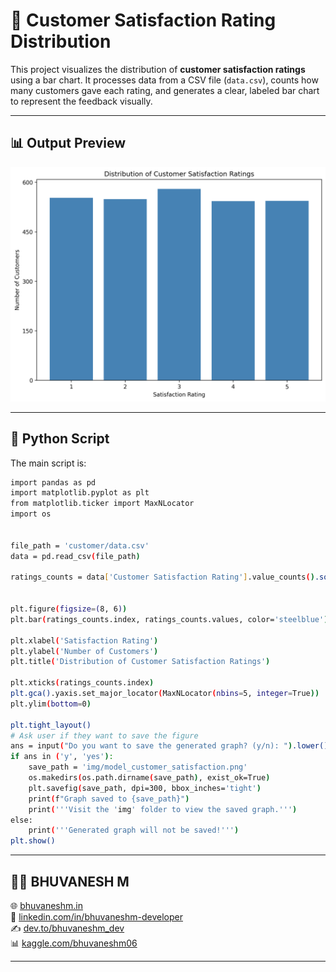 # 🌟 Customer Satisfaction Rating Distribution

This project visualizes the distribution of **customer satisfaction ratings** using a bar chart. It processes data from a CSV file (`data.csv`), counts how many customers gave each rating, and generates a clear, labeled bar chart to represent the feedback visually.

---

## 📊 Output Preview

![Customer Satisfaction Bar Chart](https://raw.githubusercontent.com/bhuvanesh-m-dev/ds-intern-unified-mentor/refs/heads/main/customer/img/model_customer_satisfaction.png)

---

## 🐍 Python Script

The main script is:

```bash
import pandas as pd
import matplotlib.pyplot as plt
from matplotlib.ticker import MaxNLocator
import os


file_path = 'customer/data.csv'
data = pd.read_csv(file_path)

ratings_counts = data['Customer Satisfaction Rating'].value_counts().sort_index()


plt.figure(figsize=(8, 6))
plt.bar(ratings_counts.index, ratings_counts.values, color='steelblue')

plt.xlabel('Satisfaction Rating')
plt.ylabel('Number of Customers')
plt.title('Distribution of Customer Satisfaction Ratings')

plt.xticks(ratings_counts.index)
plt.gca().yaxis.set_major_locator(MaxNLocator(nbins=5, integer=True))
plt.ylim(bottom=0) 

plt.tight_layout()
# Ask user if they want to save the figure
ans = input("Do you want to save the generated graph? (y/n): ").lower()
if ans in ('y', 'yes'):
    save_path = 'img/model_customer_satisfaction.png'
    os.makedirs(os.path.dirname(save_path), exist_ok=True)
    plt.savefig(save_path, dpi=300, bbox_inches='tight')
    print(f"Graph saved to {save_path}")
    print('''Visit the 'img' folder to view the saved graph.''')
else:
    print('''Generated graph will not be saved!''')
plt.show()

```

---

## 🙋‍♂️ BHUVANESH M 

🌐 [bhuvaneshm.in](https://bhuvaneshm.in)   
🔗 [linkedin.com/in/bhuvaneshm-developer](https://www.linkedin.com/in/bhuvaneshm-developer)   
✍️ [dev.to/bhuvaneshm\_dev](https://dev.to/bhuvaneshm_dev)   
📊 [kaggle.com/bhuvaneshm06](https://www.kaggle.com/bhuvaneshm06)    

---
